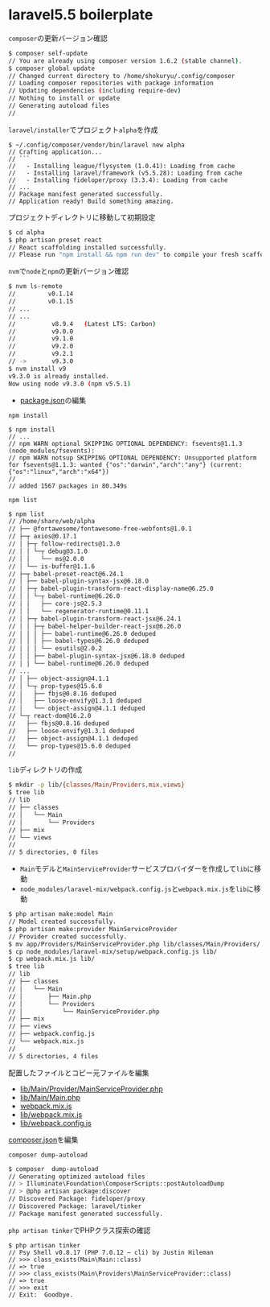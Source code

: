# laravel5.5 boilerplate

`composer`の更新バージョン確認

```sh
$ composer self-update
// You are already using composer version 1.6.2 (stable channel).
$ composer global update
// Changed current directory to /home/shokuryu/.config/composer
// Loading composer repositories with package information
// Updating dependencies (including require-dev)
// Nothing to install or update
// Generating autoload files
//
```

`laravel/installer`でプロジェクト`alpha`を作成

```
$ ~/.config/composer/vendor/bin/laravel new alpha
// Crafting application...
// ```
//   - Installing league/flysystem (1.0.41): Loading from cache
//   - Installing laravel/framework (v5.5.28): Loading from cache
//   - Installing fideloper/proxy (3.3.4): Loading from cache
// ...
// Package manifest generated successfully.
// Application ready! Build something amazing.
```

プロジェクトディレクトリに移動して初期設定

```sh
$ cd alpha
$ php artisan preset react
// React scaffolding installed successfully.
// Please run "npm install && npm run dev" to compile your fresh scaffolding.
```

`nvm`で`node`と`npm`の更新バージョン確認

```sh
$ nvm ls-remote
//         v0.1.14
//         v0.1.15
// ... 
// ...
//          v8.9.4   (Latest LTS: Carbon)
//          v9.0.0
//          v9.1.0
//          v9.2.0
//          v9.2.1
// ->       v9.3.0
$ nvm install v9
v9.3.0 is already installed.
Now using node v9.3.0 (npm v5.5.1)
```

* [package.json](./package.json)の編集

`npm install`

```
$ npm install
// ...
// npm WARN optional SKIPPING OPTIONAL DEPENDENCY: fsevents@1.1.3 (node_modules/fsevents):
// npm WARN notsup SKIPPING OPTIONAL DEPENDENCY: Unsupported platform for fsevents@1.1.3: wanted {"os":"darwin","arch":"any"} (current: {"os":"linux","arch":"x64"})
// 
// added 1567 packages in 80.349s
```

`npm list`

```sh
$ npm list
// /home/share/web/alpha
// ├── @fortawesome/fontawesome-free-webfonts@1.0.1
// ├─┬ axios@0.17.1
// │ ├─┬ follow-redirects@1.3.0
// │ │ └─┬ debug@3.1.0
// │ │   └── ms@2.0.0
// │ └── is-buffer@1.1.6
// ├─┬ babel-preset-react@6.24.1
// │ ├── babel-plugin-syntax-jsx@6.18.0
// │ ├─┬ babel-plugin-transform-react-display-name@6.25.0
// │ │ └─┬ babel-runtime@6.26.0
// │ │   ├── core-js@2.5.3
// │ │   └── regenerator-runtime@0.11.1
// │ ├─┬ babel-plugin-transform-react-jsx@6.24.1
// │ │ ├─┬ babel-helper-builder-react-jsx@6.26.0
// │ │ │ ├── babel-runtime@6.26.0 deduped
// │ │ │ ├── babel-types@6.26.0 deduped
// │ │ │ └── esutils@2.0.2
// │ │ ├── babel-plugin-syntax-jsx@6.18.0 deduped
// │ │ └── babel-runtime@6.26.0 deduped
// ...
// │ ├── object-assign@4.1.1
// │ └─┬ prop-types@15.6.0
// │   ├── fbjs@0.8.16 deduped
// │   ├── loose-envify@1.3.1 deduped
// │   └── object-assign@4.1.1 deduped
// └─┬ react-dom@16.2.0
//   ├── fbjs@0.8.16 deduped
//   ├── loose-envify@1.3.1 deduped
//   ├── object-assign@4.1.1 deduped
//   └── prop-types@15.6.0 deduped
// 
```

`lib`ディレクトリの作成

```sh
$ mkdir -p lib/{classes/Main/Providers,mix,views}
$ tree lib
// lib
// ├── classes
// │   └── Main
// │       └── Providers
// ├── mix
// └── views
// 
// 5 directories, 0 files
```

* `Main`モデルと`MainServiceProvider`サービスプロバイダーを作成して`lib`に移動
* `node_modules/laravel-mix/webpack.config.js`と`webpack.mix.js`を`lib`に移動

```sh
$ php artisan make:model Main
// Model created successfully.
$ php artisan make:provider MainServiceProvider
// Provider created successfully.
$ mv app/Providers/MainServiceProvider.php lib/classes/Main/Providers/
$ cp node_modules/laravel-mix/setup/webpack.config.js lib/
$ cp webpack.mix.js lib/
$ tree lib
// lib
// ├── classes
// │   └── Main
// │       ├── Main.php
// │       └── Providers
// │           └── MainServiceProvider.php
// ├── mix
// ├── views
// ├── webpack.config.js
// └── webpack.mix.js
// 
// 5 directories, 4 files
```

配置したファイルとコピー元ファイルを編集

* [lib/Main/Provider/MainServiceProvider.php](./lib/Main/Provider/MainServiceProvider.php)
* [lib/Main/Main.php](./lib/Main/Main.php)
* [webpack.mix.js](./webpack.mix.js)
* [lib/webpack.mix.js](./lib/webpack.mix.js)
* [lib/webpack.config.js](./lib/webpack.config.js)

[composer.json](./composer.json)を編集

`composer dump-autoload`

```sh
$ composer  dump-autoload
// Generating optimized autoload files
// > Illuminate\Foundation\ComposerScripts::postAutoloadDump
// > @php artisan package:discover
// Discovered Package: fideloper/proxy
// Discovered Package: laravel/tinker
// Package manifest generated successfully.
```

`php artisan tinker`でPHPクラス探索の確認

```
$ php artisan tinker
// Psy Shell v0.8.17 (PHP 7.0.12 — cli) by Justin Hileman
// >>> class_exists(Main\Main::class)
// => true
// >>> class_exists(Main\Providers\MainServiceProvider::class)
// => true
// >>> exit
// Exit:  Goodbye.
```


